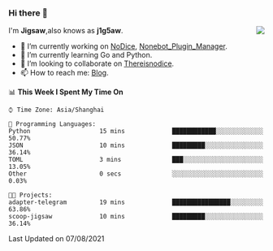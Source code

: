 ### Hi there 👋

<a href="#">
  <img align="right" src="https://github-readme-stats.vercel.app/api?username=j1g5awi&count_private=true&show_icons=true&title_color=80070B&text_color=B3B3B3&bg_color=212121&icon_color=80070B" />
</a>

I'm **Jigsaw**,also knows as **j1g5aw**.

- 🔭 I’m currently working on [NoDice](https://github.com/thereisnodice/nodice2), [Nonebot_Plugin_Manager](https://github.com/Jigsaw111/nonebot_plugin_manager).
- 🌱 I’m currently learning Go and Python.
- 👯 I’m looking to collaborate on [Thereisnodice](https://github.com/thereisnodice).
- 📫 How to reach me: [Blog](https://blog.maddestroyer.xyz/).

<!--START_SECTION:waka-->
📊 **This Week I Spent My Time On** 

```text
⌚︎ Time Zone: Asia/Shanghai

💬 Programming Languages: 
Python                   15 mins             ████████████░░░░░░░░░░░░░   50.77% 
JSON                     10 mins             █████████░░░░░░░░░░░░░░░░   36.14% 
TOML                     3 mins              ███░░░░░░░░░░░░░░░░░░░░░░   13.05% 
Other                    0 secs              ░░░░░░░░░░░░░░░░░░░░░░░░░   0.03%

🐱‍💻 Projects: 
adapter-telegram         19 mins             ████████████████░░░░░░░░░   63.86% 
scoop-jigsaw             10 mins             █████████░░░░░░░░░░░░░░░░   36.14%

```


 Last Updated on 07/08/2021
<!--END_SECTION:waka-->
